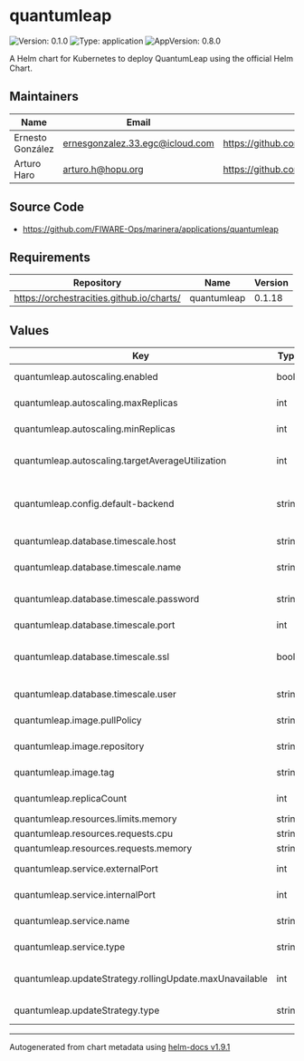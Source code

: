 # quantumleap

![Version: 0.1.0](https://img.shields.io/badge/Version-0.1.0-informational?style=flat-square) ![Type: application](https://img.shields.io/badge/Type-application-informational?style=flat-square) ![AppVersion: 0.8.0](https://img.shields.io/badge/AppVersion-0.8.0-informational?style=flat-square)

A Helm chart for Kubernetes to deploy QuantumLeap using the official Helm Chart.

## Maintainers

| Name | Email | Url |
| ---- | ------ | --- |
| Ernesto González | <ernesgonzalez.33.egc@icloud.com> | <https://github.com/ernesgonzalez33> |
| Arturo Haro | <arturo.h@hopu.org> | <https://github.com/arturohu> |

## Source Code

* <https://github.com/FIWARE-Ops/marinera/applications/quantumleap>

## Requirements

| Repository | Name | Version |
|------------|------|---------|
| https://orchestracities.github.io/charts/ | quantumleap | 0.1.18 |

## Values

| Key | Type | Default | Description |
|-----|------|---------|-------------|
| quantumleap.autoscaling.enabled | bool | `false` | Autoscaling Enabled/Disabled |
| quantumleap.autoscaling.maxReplicas | int | `6` | Autoscaling max replicas |
| quantumleap.autoscaling.minReplicas | int | `2` | Autoscaling min replicas  |
| quantumleap.autoscaling.targetAverageUtilization | int | `50` | Autoscaling target average utilization |
| quantumleap.config.default-backend | string | `"Timescale"` | Backend database. Default is timescale |
| quantumleap.database.timescale.host | string | `"db_hostname"` | Database hostname |
| quantumleap.database.timescale.name | string | `"db_name"` | Database name inside Timescale |
| quantumleap.database.timescale.password | string | `"password"` | Password for the user to connect to the database |
| quantumleap.database.timescale.port | int | `5432` | Database port |
| quantumleap.database.timescale.ssl | bool | `false` | SSL connection to Timescale. Not working with SSL for the moment |
| quantumleap.database.timescale.user | string | `"user"` | User to connect to the database |
| quantumleap.image.pullPolicy | string | `"IfNotPresent"` | Pull policy of the image |
| quantumleap.image.repository | string | `"smartsdk/quantumleap"` | Container image to deploy |
| quantumleap.image.tag | string | `"0.8.0"` | Container image tag to deploy |
| quantumleap.replicaCount | int | `2` | Number of replicas |
| quantumleap.resources.limits.memory | string | `"1Gi"` | Memory limits |
| quantumleap.resources.requests.cpu | string | `"100m"` | CPU request |
| quantumleap.resources.requests.memory | string | `"256Mi"` | Memory request |
| quantumleap.service.externalPort | int | `80` | Port of the service |
| quantumleap.service.internalPort | int | `8668` | Port exposed in the application |
| quantumleap.service.name | string | `"quantumleap"` | Name of the service |
| quantumleap.service.type | string | `"ClusterIP"` | Type of the service |
| quantumleap.updateStrategy.rollingUpdate.maxUnavailable | int | `1` | Max replicas available when upgrading |
| quantumleap.updateStrategy.type | string | `"RollingUpdate"` | Type of update strategy |

----------------------------------------------
Autogenerated from chart metadata using [helm-docs v1.9.1](https://github.com/norwoodj/helm-docs/releases/v1.9.1)
